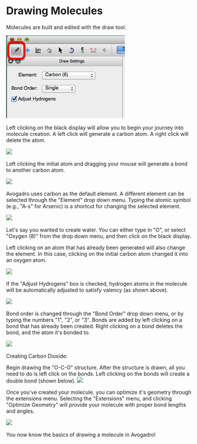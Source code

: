 ---
---
# Drawing Molecules


Molecules are built and edited with the draw tool.

![Creating a Molecule][1]

[1]: images/2-drawing-molecules/creating-a-molecule.png

Left clicking on the black display will allow you to begin your journey into molecule creation. A left click will generate a carbon atom. A right click will delete the atom.

![][2]

[2]: images/2-drawing-molecules/d0340a40-b153-4710-a705-dd123fc862ad.png

Left clicking the initial atom and dragging your mouse will generate a bond to another carbon atom. 

![][3]

[3]: images/2-drawing-molecules/e5c67bd1-f903-4ede-a1a0-34a575d12e8b.png

Avogadro uses carbon as the default element. A different element can be selected through the "Element" drop down menu. Typing the atomic symbol (e.g., "A-s" for Arsenic) is a shortcut for changing the selected element.

![][4]

[4]: images/2-drawing-molecules/396b23b0-d64d-4fed-b606-92e8c7420994.png

Let's say you wanted to create water. You can either type in "O", or select "Oxygen (8)" from the drop down menu, and then click on the black display. 

Left clicking on an atom that has already been generated will also change the element. In this case, clicking on the initial carbon atom changed it into an oxygen atom. 

![][5]

[5]: images/2-drawing-molecules/2e3013ad-c850-4827-96b5-d47738fe39d6.png

If the "Adjust Hydrogens" box is checked, hydrogen atoms in the molecule will be automatically adjusted to satisfy valency (as shown above).

![][6]

[6]: images/2-drawing-molecules/26534c23-d651-41d9-b936-e6852097a238.png

Bond order is changed through the "Bond Order" drop down menu, or by typing the numbers "1", "2", or "3". Bonds are added by left clicking on a bond that has already been created. Right clicking on a bond deletes the bond, and the atom it's bonded to.

![][7]

[7]: images/2-drawing-molecules/a2495b0f-0ec4-4e27-84b9-42597f90a678.png

Creating Carbon Dioxide:

Begin drawing the "O-C-O" structure. After the structure is drawn, all you need to do is left click on the bonds. Left clicking on the bonds will create a double bond (shown below). 
![][8]

[8]: images/2-drawing-molecules/7a8266c1-89ef-4dff-92a2-8eeb0b2b816f.png

Once you've created your molecule, you can optimize it's geometry through the extensions menu. Selecting the "Extensions" menu, and clicking "Optimize Geometry" will provide your molecule with proper bond lengths and angles.

![][9]

[9]: images/2-drawing-molecules/ada26872-ede7-4601-bd4e-d790c10ad614.png

You now know the basics of drawing a molecule in Avogadro!